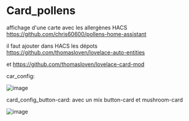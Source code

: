 # Card_pollens
affichage d'une carte avec les allergènes HACS https://github.com/chris60600/pollens-home-assistant

il faut ajouter dans HACS les dépots https://github.com/thomasloven/lovelace-auto-entities

et https://github.com/thomasloven/lovelace-card-mod

car_config:

![image](https://user-images.githubusercontent.com/75928935/223069729-cda2728c-2872-4f54-90a7-ec2fbb9ff380.png)

card_config_button-card: avec un mix button-card et mushroom-card

![image](https://user-images.githubusercontent.com/75928935/223189028-5fce762d-fde4-4fd4-bc38-f752e9e41cab.png)
